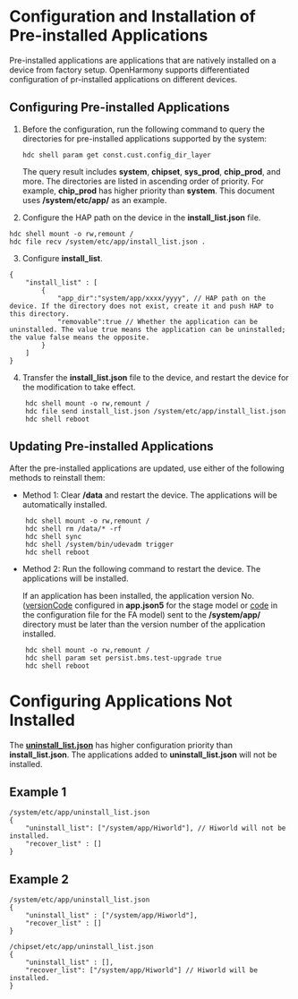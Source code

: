 # Configuration and Installation of Pre-installed Applications

Pre-installed applications are applications that are natively installed on a device from factory setup. OpenHarmony supports differentiated configuration of pr-installed applications on different devices.

## Configuring Pre-installed Applications

1. Before the configuration, run the following command to query the directories for pre-installed applications supported by the system:
   
   ```
   hdc shell param get const.cust.config_dir_layer
   ```
   
   The query result includes **system**, **chipset**, **sys_prod**, **chip_prod**, and more. The directories are listed in ascending order of priority. For example, **chip_prod** has higher priority than **system**. This document uses **/system/etc/app/** as an example.

2. Configure the HAP path on the device in the **install_list.json** file.

```
hdc shell mount -o rw,remount /
hdc file recv /system/etc/app/install_list.json .
```

3. Configure **install_list**.

```
{
    "install_list" : [
        {
            "app_dir":"system/app/xxxx/yyyy", // HAP path on the device. If the directory does not exist, create it and push HAP to this directory.
            "removable":true // Whether the application can be uninstalled. The value true means the application can be uninstalled; the value false means the opposite.
        }
    ]
}
```

4. Transfer the **install_list.json** file to the device, and restart the device for the modification to take effect.

```
    hdc shell mount -o rw,remount /
    hdc file send install_list.json /system/etc/app/install_list.json
    hdc shell reboot
```

## Updating Pre-installed Applications

After the pre-installed applications are updated, use either of the following methods to reinstall them:

- Method 1: Clear **/data** and restart the device. The applications will be automatically installed.

```
    hdc shell mount -o rw,remount / 
    hdc shell rm /data/* -rf
    hdc shell sync
    hdc shell /system/bin/udevadm trigger
    hdc shell reboot
```
- Method 2: Run the following command to restart the device. The applications will be installed.

    If an application has been installed, the application version No. ([versionCode](../../application-dev/quick-start/app-configuration-file.md) configured in **app.json5** for the stage model or [code](../../application-dev/quick-start/app-structure.md#internal-structure-of-the-version-atttribute) in the configuration file for the FA model) sent to the **/system/app/** directory must be later than the version number of the application installed.

```
    hdc shell mount -o rw,remount /
    hdc shell param set persist.bms.test-upgrade true
    hdc shell reboot
```

# Configuring Applications Not Installed

The [**uninstall_list.json**](https://gitee.com/openharmony/vendor_hihope/blob/master/rk3568/preinstall-config/uninstall_list.json) has higher configuration priority than **install_list.json**. The applications added to **uninstall_list.json** will not be installed.

## Example 1

```
/system/etc/app/uninstall_list.json
{
    "uninstall_list": ["/system/app/Hiworld"], // Hiworld will not be installed.
    "recover_list" : []
}
```

## Example 2

```
/system/etc/app/uninstall_list.json
{
    "uninstall_list" : ["/system/app/Hiworld"],
    "recover_list" : []
}

/chipset/etc/app/uninstall_list.json
{
    "uninstall_list" : [],
    "recover_list": ["/system/app/Hiworld"] // Hiworld will be installed.
}
```
